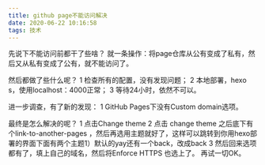 ```yaml
---
title: github page不能访问解决
date: 2020-06-22 10:16:58
tags: 技术
---
```


先说下不能访问前都干了些啥？
就一条操作：将page仓库从公有变成了私有，然后又从私有变成了公有，就不能访问了。

然后都做了些什么呢？
1 检查所有的配置，没有发现问题；
2 本地部署，hexo s，使用localhost：4000正常；
3 等待24小时，依然不可以。

进一步调查，有了新的发现：
1 GitHub Pages下没有Custom domain选项。

最终是怎么解决的呢？
1 点击Change theme
2 点击 change theme 之后底下有个link-to-another-pages ，然后再选用主题就好了，这样可以跳转到你用hexo部署的界面下面有两个主题1）默认的yay还有一个back，改成back
3 然后回来选项都有了，填上自己的域名，然后将Enforce HTTPS 也选上了。
再试一切OK。

